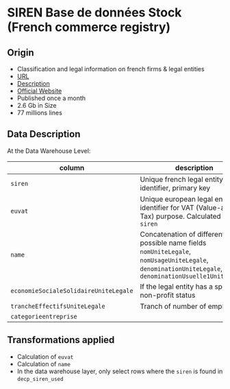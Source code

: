 # SIREN Base de données Stock (French commerce registry)
## Origin
- Classification and legal information on french firms & legal entities
- [URL](https://www.data.gouv.fr/fr/datasets/r/204d7dd9-8002-43b2-8cd1-6f6eaa47e4b0)
- [Description](https://www.data.gouv.fr/fr/datasets/base-sirene-des-entreprises-et-de-leurs-etablissements-siren-siret/)
- [Official Website](https://www.data.gouv.fr/en/datasets/base-sirene-des-entreprises-et-de-leurs-etablissements-siren-siret/#_)
- Published once a month
- 2.6 Gb in Size
- 77 millions lines

## Data Description
At the Data Warehouse Level:

|column|description|
|---|---|
|`siren`|Unique french legal entity identifier, primary key|
|`euvat`|Unique european legal entity identifier for VAT (Value-added Tax) purpose. Calculated from `siren`|
|`name`|Concatenation of different possible name fields `nomUniteLegale`, `nomUsageUniteLegale`, `denominationUniteLegale`, `denominationUsuelle1UniteLegale`|
|`economieSocialeSolidaireUniteLegale`| If the legal entity has a special non-profit status|
|`trancheEffectifsUniteLegale`| Tranch of number of employees|
|`categorieentreprise`| |

## Transformations applied
- Calculation of `euvat`
- Calculation of `name`
- In the data warehouse layer, only select rows where the `siren` is found in `decp_siren_used` 